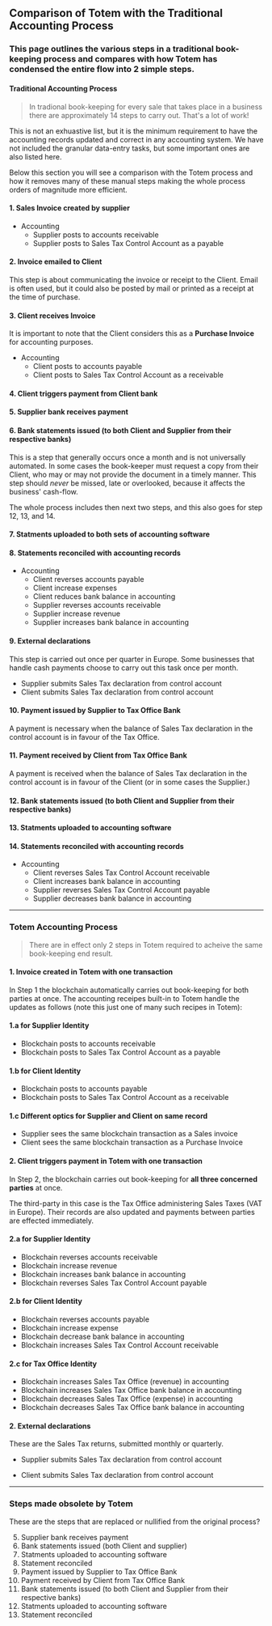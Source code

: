 ## Comparison of Totem with the Traditional Accounting Process

### This page outlines the various steps in a traditional book-keeping process and compares with how Totem has condensed the entire flow into 2 simple steps.

#### Traditional Accounting Process

> In tradional book-keeping for every sale that takes place in a business there are approximately 14 steps to carry out. That's a lot of work!

This is not an exhuastive list, but it is the minimum requirement to have the accounting records updated and correct in any accounting system. We have not included the granular data-entry tasks, but some important ones are also listed here.

Below this section you will see a comparison with the Totem process and how it removes many of these manual steps making the whole process orders of magnitude more efficient.

#### 1. Sales Invoice created by supplier

* Accounting
    * Supplier posts to accounts receivable 
    * Supplier posts to Sales Tax Control Account as a payable

#### 2. Invoice emailed to Client

This step is about communicating the invoice or receipt to the Client. Email is often used, but it could also be posted by mail or printed as a receipt at the time of purchase.

#### 3. Client receives Invoice

It is important to note that the Client considers this as a **Purchase Invoice** for accounting purposes.

* Accounting
    * Client posts to accounts payable
    * Client posts to Sales Tax Control Account as a receivable

#### 4. Client triggers payment from Client bank

#### 5. Supplier bank receives payment

#### 6. Bank statements issued (to both Client and Supplier from their respective banks)

This is a step that generally occurs once a month and is not universally automated. In some cases the book-keeper must request a copy from their Client, who may or may not provide the document in a timely manner. This step should _never_ be missed, late or overlooked, because it affects the business' cash-flow. 

The whole process includes then next two steps, and this also goes for step 12, 13, and 14.

#### 7. Statments uploaded to both sets of accounting software

#### 8. Statements reconciled with accounting records

* Accounting
    * Client reverses accounts payable
    * Client increase expenses
    * Client reduces bank balance in accounting
    * Supplier reverses accounts receivable
    * Supplier increase revenue
    * Supplier increases bank balance in accounting

#### 9. External declarations

This step is carried out once per quarter in Europe. Some businesses that handle cash payments choose to carry out this task once per month.

* Supplier submits Sales Tax declaration from control account
* Client submits Sales Tax declaration from control account

#### 10. Payment issued by Supplier to Tax Office Bank

A payment is necessary when the balance of Sales Tax declaration in the control account is in favour of the Tax Office. 

#### 11. Payment received by Client from Tax Office Bank

A payment is received when the balance of Sales Tax declaration in the control account is in favour of the Client (or in some cases the Supplier.)

#### 12. Bank statements issued (to both Client and Supplier from their respective banks)

#### 13. Statments uploaded to accounting software

#### 14. Statements reconciled with accounting records

* Accounting
    * Client reverses Sales Tax Control Account receivable
    * Client increases bank balance in accounting
    * Supplier reverses Sales Tax Control Account payable
    * Supplier decreases bank balance in accounting

---

### Totem Accounting Process

> There are in effect only 2 steps in Totem required to acheive the same book-keeping end result.

#### 1. Invoice created in Totem with one transaction

In Step 1 the blockchain automatically carries out book-keeping for both parties at once. The accounting receipes built-in to Totem handle the updates as follows (note this just one of many such recipes in Totem):

#### 1.a for Supplier Identity

* Blockchain posts to accounts receivable
* Blockchain posts to Sales Tax Control Account as a payable

#### 1.b for Client Identity

* Blockchain posts to accounts payable
* Blockchain posts to Sales Tax Control Account as a receivable

#### 1.c Different optics for Supplier and Client on same record

* Supplier sees the same blockchain transaction as a Sales invoice
* Client sees the same blockchain transaction as a Purchase Invoice

#### 2. Client triggers payment in Totem with one transaction

In Step 2, the blockchain carries out book-keeping for **all three concerned parties** at once.

The third-party in this case is the Tax Office administering Sales Taxes (VAT in Europe). Their records are also updated and payments between parties are effected immediately.

#### 2.a for Supplier Identity

* Blockchain reverses accounts receivable
* Blockchain increase revenue
* Blockchain increases bank balance in accounting
* Blockchain reverses Sales Tax Control Account payable

#### 2.b for Client Identity

* Blockchain reverses accounts payable
* Blockchain increase expense
* Blockchain decrease bank balance in accounting
* Blockchain increases Sales Tax Control Account receivable

#### 2.c for Tax Office Identity

* Blockchain increases Sales Tax Office (revenue) in accounting
* Blockchain increases Sales Tax Office bank balance in accounting
* Blockchain decreases Sales Tax Office (expense) in accounting
* Blockchain decreases Sales Tax Office bank balance in accounting

#### 2. External declarations

These are the Sales Tax returns, submitted monthly or quarterly.

* Supplier submits Sales Tax declaration from control account

* Client submits Sales Tax declaration from control account

---

### Steps made obsolete by Totem

These are the steps that are replaced or nullified from the original process?

5. Supplier bank receives payment
6. Bank statements issued (both Client and supplier)
7. Statments uploaded to accounting software
8. Statement reconciled
10. Payment issued by Supplier to Tax Office Bank
11. Payment received by Client from Tax Office Bank
12. Bank statements issued (to both Client and Supplier from their respective banks)
13. Statments uploaded to accounting software
14. Statement reconciled
